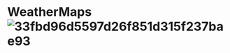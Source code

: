 # WeatherMaps![33fbd96d5597d26f851d315f237bae93](https://user-images.githubusercontent.com/109630476/221332953-870caf1f-dcb2-4a2d-b06d-fc6c7ccd127d.png)

